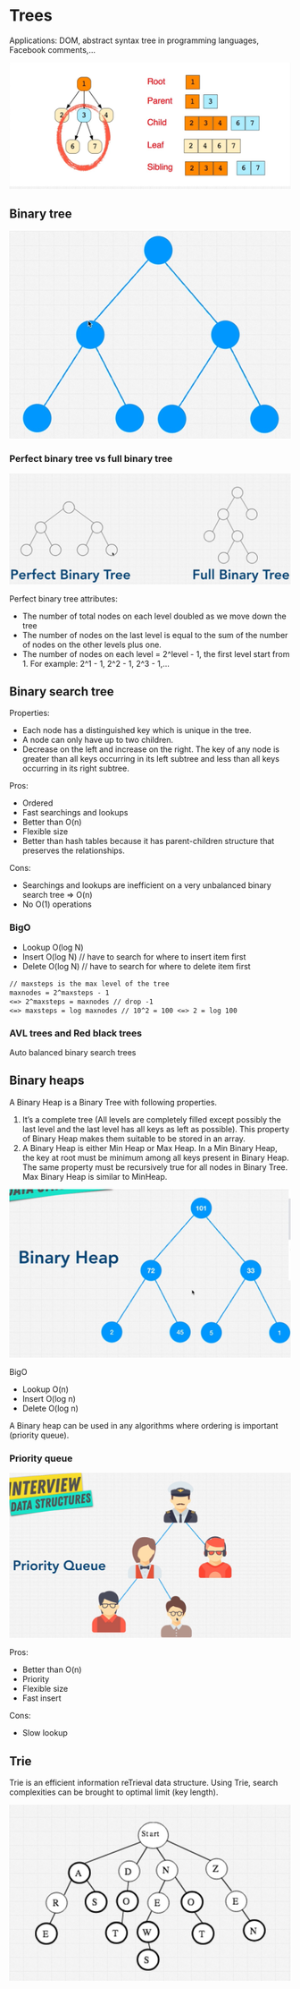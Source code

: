 # Trees
Applications: DOM, abstract syntax tree in programming languages, Facebook comments,...

![tree](./images/tree.jpg)

## Binary tree

![binary tree](./images/binary_tree.jpg)

### Perfect binary tree vs full binary tree

![perfect vs full binary tree](./images/perfect_vs_full_binary_tree.jpg)

Perfect binary tree attributes:
- The number of total nodes on each level doubled as we move down the tree
- The number of nodes on the last level is equal to the sum of the number of nodes on the other levels plus one.
- The number of nodes on each level = 2^level - 1, the first level start from 1. For example: 2^1 - 1, 2^2 - 1, 2^3 - 1,...

## Binary search tree 
Properties:
- Each node has a distinguished key which is unique in the tree.
- A node can only have up to two children.
- Decrease on the left and increase on the right. The key of any node is greater than all keys occurring in its left subtree and less than all keys occurring in its right subtree.

Pros: 
- Ordered
- Fast searchings and lookups
- Better than O(n)
- Flexible size
- Better than hash tables because it has parent-children structure that preserves the relationships.

Cons:
- Searchings and lookups are inefficient on a very unbalanced binary search tree => O(n)
- No O(1) operations

### BigO
- Lookup O(log N)
- Insert O(log N) // have to search for where to insert item first
- Delete O(log N) // have to search for where to delete item first

```
// maxsteps is the max level of the tree
maxnodes = 2^maxsteps - 1 
<=> 2^maxsteps = maxnodes // drop -1
<=> maxsteps = log maxnodes // 10^2 = 100 <=> 2 = log 100
```

### AVL trees and Red black trees
Auto balanced binary search trees

## Binary heaps
A Binary Heap is a Binary Tree with following properties.
1. It’s a complete tree (All levels are completely filled except possibly the last level and the last level has all keys as left as possible). This property of Binary Heap makes them suitable to be stored in an array.
2. A Binary Heap is either Min Heap or Max Heap. In a Min Binary Heap, the key at root must be minimum among all keys present in Binary Heap. The same property must be recursively true for all nodes in Binary Tree. Max Binary Heap is similar to MinHeap.

![binary_heap](./images/binary_heap.jpg)

BigO
- Lookup O(n)
- Insert O(log n)
- Delete O(log n)

A Binary heap can be used in any algorithms where ordering is important (priority queue).

### Priority queue
![priority_queue](./images/priority_queue.jpg)

Pros:
- Better than O(n)
- Priority
- Flexible size
- Fast insert

Cons:
- Slow lookup

## Trie
Trie is an efficient information reTrieval data structure. Using Trie, search complexities can be brought to optimal limit (key length).

![trie](./images/trie.jpg)

